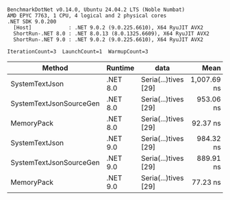 ```

BenchmarkDotNet v0.14.0, Ubuntu 24.04.2 LTS (Noble Numbat)
AMD EPYC 7763, 1 CPU, 4 logical and 2 physical cores
.NET SDK 9.0.200
  [Host]            : .NET 9.0.2 (9.0.225.6610), X64 RyuJIT AVX2
  ShortRun-.NET 8.0 : .NET 8.0.13 (8.0.1325.6609), X64 RyuJIT AVX2
  ShortRun-.NET 9.0 : .NET 9.0.2 (9.0.225.6610), X64 RyuJIT AVX2

IterationCount=3  LaunchCount=1  WarmupCount=3  

```
| Method                  | Runtime  | data                 | Mean        | Error     | StdDev   | Min         | Max         | Gen0   | Allocated |
|------------------------ |--------- |--------------------- |------------:|----------:|---------:|------------:|------------:|-------:|----------:|
| SystemTextJson          | .NET 8.0 | Seria(...)tives [29] | 1,007.69 ns |  52.49 ns | 2.877 ns | 1,005.55 ns | 1,010.96 ns | 0.0267 |     464 B |
| SystemTextJsonSourceGen | .NET 8.0 | Seria(...)tives [29] |   953.06 ns |  23.21 ns | 1.272 ns |   951.89 ns |   954.42 ns | 0.0334 |     568 B |
| MemoryPack              | .NET 8.0 | Seria(...)tives [29] |    92.37 ns |  16.04 ns | 0.879 ns |    91.80 ns |    93.38 ns | 0.0072 |     120 B |
| SystemTextJson          | .NET 9.0 | Seria(...)tives [29] |   984.32 ns | 147.66 ns | 8.094 ns |   975.60 ns |   991.59 ns | 0.0267 |     464 B |
| SystemTextJsonSourceGen | .NET 9.0 | Seria(...)tives [29] |   889.91 ns |  67.22 ns | 3.685 ns |   886.25 ns |   893.62 ns | 0.0334 |     568 B |
| MemoryPack              | .NET 9.0 | Seria(...)tives [29] |    77.23 ns |  21.78 ns | 1.194 ns |    76.12 ns |    78.49 ns | 0.0072 |     120 B |
